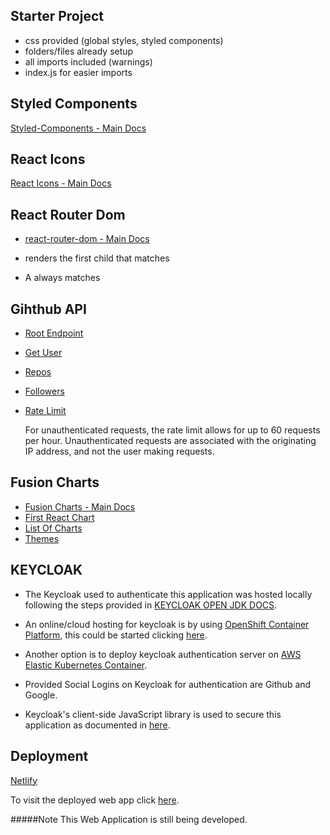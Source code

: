 ## Starter Project

- css provided (global styles, styled components)
- folders/files already setup
- all imports included (warnings)
- index.js for easier imports

## Styled Components

[Styled-Components - Main Docs](https://styled-components.com/)

## React Icons

[React Icons - Main Docs](https://react-icons.github.io/react-icons/)

## React Router Dom

- [react-router-dom - Main Docs](https://reactrouter.com/web/guides/quick-start)

- <Switch> renders the first child <Route> that matches
- A <Route path="*"> always matches

## Gihthub API

- [Root Endpoint](https://api.github.com)
- [Get User](https://api.github.com/users/wesbos)
- [Repos](https://api.github.com/users/john-smilga/repos?per_page=100)
- [Followers](https://api.github.com/users/john-smilga/followers)
- [Rate Limit](https://api.github.com/rate_limit)

  For unauthenticated requests, the rate limit allows for up to 60 requests per hour. Unauthenticated requests are associated with the originating IP address, and not the user making requests.

## Fusion Charts

- [Fusion Charts - Main Docs](https://www.fusioncharts.com/)
- [First React Chart](https://www.fusioncharts.com/dev/getting-started/react/your-first-chart-using-react)
- [List Of Charts](https://www.fusioncharts.com/dev/chart-guide/list-of-charts)
- [Themes](https://www.fusioncharts.com/dev/themes/introduction-to-themes)

## KEYCLOAK

- The Keycloak used to authenticate this application was hosted locally following the steps provided in [KEYCLOAK OPEN JDK DOCS](https://www.keycloak.org/getting-started/getting-started-zip).

- An online/cloud hosting for keycloak is by using [OpenShift Container Platform](https://www.redhat.com/en/technologies/cloud-computing/openshift/container-platform), this could be started clicking [here](https://manage.openshift.com/).
- Another option is to deploy keycloak authentication server on  [AWS Elastic Kubernetes Container](https://aws.amazon.com/eks/).


- Provided Social Logins on Keycloak for authentication are Github and Google.
  
- Keycloak's client-side JavaScript library is used to secure this application as documented in [here](https://www.keycloak.org/docs/latest/securing_apps/index.html#_javascript_adapter).

## Deployment

[Netlify](https://www.netlify.com/)

To visit the deployed web app click [here](https://github-search-keycloak-auth.netlify.app/).

#####Note
This Web Application is still being developed.